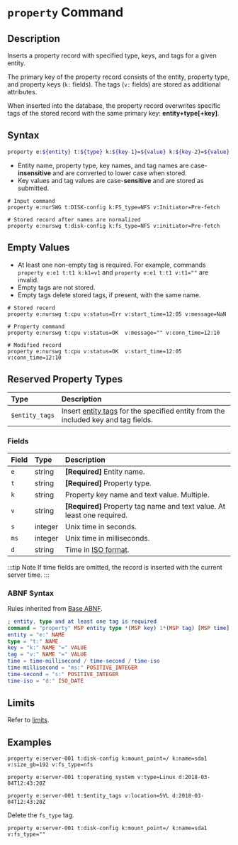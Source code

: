 # `property` Command

## Description

Inserts a property record with specified type, keys, and tags for a given entity.

The primary key of the property record consists of the entity, property type, and property keys (`k:` fields). The tags (`v:` fields) are stored as additional attributes.

When inserted into the database, the property record overwrites specific tags of the stored record with the same primary key: **entity+type[+key]**.

## Syntax

```bash
property e:${entity} t:${type} k:${key-1}=${value} k:${key-2}=${value} v:${tag-1}=${text} v:${tag-2}=${text} d:${time}
```

* Entity name, property type, key names, and tag names are case-**insensitive** and are converted to lower case when stored.
* Key values and tag values are case-**sensitive** and are stored as submitted.

```ls
# Input command
property e:nurSWG t:DISK-config k:FS_type=NFS v:Initiator=Pre-fetch

# Stored record after names are normalized
property e:nurswg t:disk-config k:fs_type=NFS v:initiator=Pre-fetch
```

## Empty Values

* At least one non-empty tag is required. For example, commands  `property e:e1 t:t1 k:k1=v1` and `property e:e1 t:t1 v:t1=""` are invalid.
* Empty tags are not stored.
* Empty tags delete stored tags, if present, with the same name.

```ls
# Stored record
property e:nurswg t:cpu v:status=Err v:start_time=12:05 v:message=NaN

# Property command
property e:nurswg t:cpu v:status=OK  v:message="" v:conn_time=12:10

# Modified record
property e:nurswg t:cpu v:status=OK  v:start_time=12:05 v:conn_time=12:10
```

## Reserved Property Types

| **Type** | **Description** |
|:---|:---|
| `$entity_tags` | Insert [entity tags](../../api/meta/entity/list.md#fields) for the specified entity from the included key and tag fields. |

### Fields

| **Field** | **Type** | **Description** |
|:---|:---|:---|
| `e`         | string           | **[Required]** Entity name. |
| `t`         | string           | **[Required]** Property type. |
| `k`         | string           | Property key name and text value. Multiple. |
| `v`         | string           | **[Required]** Property tag name and text value. At least one required. |
| `s`         | integer          | Unix time in seconds. |
| `ms`        | integer          | Unix time in milliseconds. |
| `d`         | string           | Time in [ISO format](../../shared/date-format.md). |

:::tip Note
If time fields are omitted, the record is inserted with the current server time.
:::

### ABNF Syntax

Rules inherited from [Base ABNF](base-abnf.md).

```elm
; entity, type and at least one tag is required
command = "property" MSP entity type *(MSP key) 1*(MSP tag) [MSP time]
entity = "e:" NAME
type = "t:" NAME
key = "k:" NAME "=" VALUE
tag = "v:" NAME "=" VALUE
time = time-millisecond / time-second / time-iso
time-millisecond = "ms:" POSITIVE_INTEGER
time-second = "s:" POSITIVE_INTEGER
time-iso = "d:" ISO_DATE
```

## Limits

Refer to [limits](README.md#command-limits).

## Examples

```ls
property e:server-001 t:disk-config k:mount_point=/ k:name=sda1 v:size_gb=192 v:fs_type=nfs
```

```ls
property e:server-001 t:operating_system v:type=Linux d:2018-03-04T12:43:20Z
```

```ls
property e:server-001 t:$entity_tags v:location=SVL d:2018-03-04T12:43:20Z
```

Delete the `fs_type` tag.

```ls
property e:server-001 t:disk-config k:mount_point=/ k:name=sda1 v:fs_type=""
```
